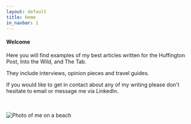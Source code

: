 ```yaml
---
layout: default
title: Home
in_navbar: 1
---
```


<div class="card">

#### Welcome

Here you will find examples of my best articles written for the Huffington Post, Into the Wild, and The Tab.

They include interviews, opinion pieces and travel guides.

If you would like to get in contact about any of my writing please don't hesitate to email or message me via LinkedIn.

<br>
<br>

<img src="/assets/images/beachwalk.jpg?nf_resize=fit&w=800" alt="Photo of me on a beach"/>

</div>
